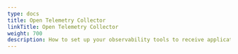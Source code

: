 ```yaml
---
type: docs
title: Open Telemetry Collector
linkTitle: Open Telemetry Collector
weight: 700
description: How to set up your observability tools to receive application traces
---
```

